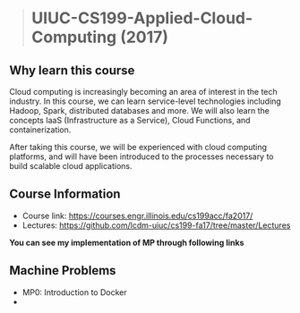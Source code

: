 > # UIUC-CS199-Applied-Cloud-Computing (2017)

## Why learn this course

Cloud computing is increasingly becoming an area of interest in the tech industry. In this course, we can learn service-level technologies including Hadoop, Spark, distributed databases and more. We will also learn the concepts IaaS (Infrastructure as a Service), Cloud Functions, and containerization. 

After taking this course, we will be experienced with cloud computing platforms, and will have been introduced to the processes necessary to build scalable cloud applications.

## Course Information

* Course link: https://courses.engr.illinois.edu/cs199acc/fa2017/
* Lectures: https://github.com/lcdm-uiuc/cs199-fa17/tree/master/Lectures

**You can see my implementation of MP through following links**

## Machine Problems

* MP0: Introduction to Docker
* 